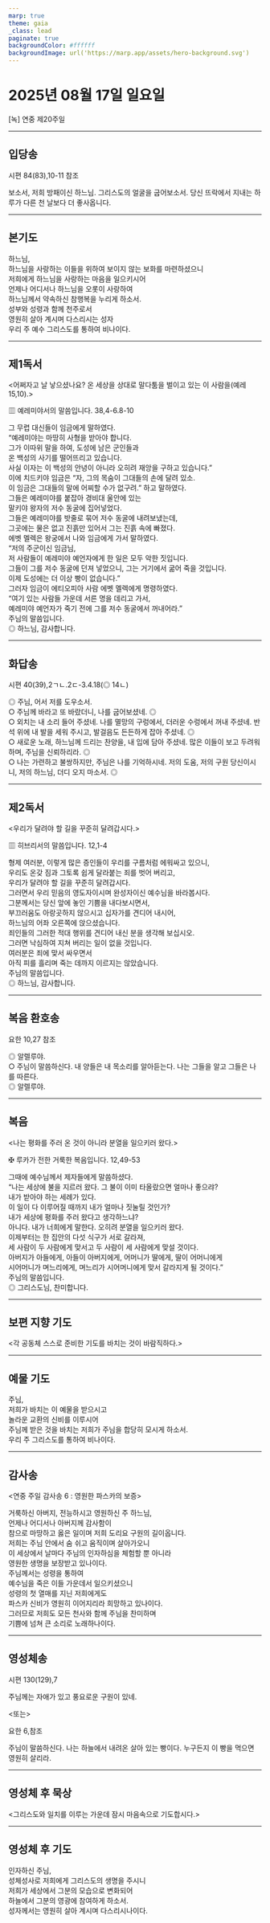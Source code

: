 ```yaml
---
marp: true
theme: gaia
_class: lead
paginate: true
backgroundColor: #ffffff
backgroundImage: url('https://marp.app/assets/hero-background.svg')
---
```


# 2025년 08월 17일 일요일

[녹] 연중 제20주일  




---

## 입당송

시편 84(83),10-11 참조

보소서, 저희 방패이신 하느님. 그리스도의 얼굴을 굽어보소서. 당신 뜨락에서 지내는 하루가 다른 천 날보다 더 좋사옵니다.  
  


---

## 본기도

하느님,  
하느님을 사랑하는 이들을 위하여 보이지 않는 보화를 마련하셨으니  
저희에게 하느님을 사랑하는 마음을 일으키시어  
언제나 어디서나 하느님을 오롯이 사랑하여  
하느님께서 약속하신 참행복을 누리게 하소서.  
성부와 성령과 함께 천주로서  
영원히 살아 계시며 다스리시는 성자  
우리 주 예수 그리스도를 통하여 비나이다.  
  


---

## 제1독서

<어쩌자고 날 낳으셨나요? 온 세상을 상대로 말다툼을 벌이고 있는 이 사람을(예레 15,10).>

▥ 예레미야서의 말씀입니다. 38,4-6.8-10

그 무렵 대신들이 임금에게 말하였다.  
“예레미야는 마땅히 사형을 받아야 합니다.  
그가 이따위 말을 하여, 도성에 남은 군인들과  
온 백성의 사기를 떨어뜨리고 있습니다.  
사실 이자는 이 백성의 안녕이 아니라 오히려 재앙을 구하고 있습니다.”  
이에 치드키야 임금은 “자, 그의 목숨이 그대들의 손에 달려 있소.  
이 임금은 그대들의 말에 어찌할 수가 없구려.” 하고 말하였다.  
그들은 예레미야를 붙잡아 경비대 울안에 있는  
말키야 왕자의 저수 동굴에 집어넣었다.  
그들은 예레미야를 밧줄로 묶어 저수 동굴에 내려보냈는데,  
그곳에는 물은 없고 진흙만 있어서 그는 진흙 속에 빠졌다.  
에벳 멜렉은 왕궁에서 나와 임금에게 가서 말하였다.  
“저의 주군이신 임금님,  
저 사람들이 예레미야 예언자에게 한 일은 모두 악한 짓입니다.  
그들이 그를 저수 동굴에 던져 넣었으니, 그는 거기에서 굶어 죽을 것입니다.  
이제 도성에는 더 이상 빵이 없습니다.”  
그러자 임금이 에티오피아 사람 에벳 멜렉에게 명령하였다.  
“여기 있는 사람들 가운데 서른 명을 데리고 가서,  
예레미야 예언자가 죽기 전에 그를 저수 동굴에서 꺼내어라.”  
주님의 말씀입니다.  
◎ 하느님, 감사합니다.  
  


---

## 화답송

시편 40(39),2ㄱㄴ.2ㄷ-3.4.18(◎ 14ㄴ)

◎ 주님, 어서 저를 도우소서.  
○ 주님께 바라고 또 바랐더니, 나를 굽어보셨네. ◎  
○ 외치는 내 소리 들어 주셨네. 나를 멸망의 구렁에서, 더러운 수렁에서 꺼내 주셨네. 반석 위에 내 발을 세워 주시고, 발걸음도 든든하게 잡아 주셨네. ◎  
○ 새로운 노래, 하느님께 드리는 찬양을, 내 입에 담아 주셨네. 많은 이들이 보고 두려워하며, 주님을 신뢰하리라. ◎  
○ 나는 가련하고 불쌍하지만, 주님은 나를 기억하시네. 저의 도움, 저의 구원 당신이시니, 저의 하느님, 더디 오지 마소서. ◎  
  


---

## 제2독서

<우리가 달려야 할 길을 꾸준히 달려갑시다.>

▥ 히브리서의 말씀입니다. 12,1-4

형제 여러분, 이렇게 많은 증인들이 우리를 구름처럼 에워싸고 있으니,  
우리도 온갖 짐과 그토록 쉽게 달라붙는 죄를 벗어 버리고,  
우리가 달려야 할 길을 꾸준히 달려갑시다.  
그러면서 우리 믿음의 영도자이시며 완성자이신 예수님을 바라봅시다.  
그분께서는 당신 앞에 놓인 기쁨을 내다보시면서,  
부끄러움도 아랑곳하지 않으시고 십자가를 견디어 내시어,  
하느님의 어좌 오른쪽에 앉으셨습니다.  
죄인들의 그러한 적대 행위를 견디어 내신 분을 생각해 보십시오.  
그러면 낙심하여 지쳐 버리는 일이 없을 것입니다.  
여러분은 죄에 맞서 싸우면서  
아직 피를 흘리며 죽는 데까지 이르지는 않았습니다.  
주님의 말씀입니다.  
◎ 하느님, 감사합니다.  
  


---

## 복음 환호송

요한 10,27 참조

◎ 알렐루야.  
○ 주님이 말씀하신다. 내 양들은 내 목소리를 알아듣는다. 나는 그들을 알고 그들은 나를 따른다.  
◎ 알렐루야.  
  


---

## 복음

<나는 평화를 주러 온 것이 아니라 분열을 일으키러 왔다.>

✠ 루카가 전한 거룩한 복음입니다. 12,49-53

그때에 예수님께서 제자들에게 말씀하셨다.  
“나는 세상에 불을 지르러 왔다. 그 불이 이미 타올랐으면 얼마나 좋으랴?  
내가 받아야 하는 세례가 있다.  
이 일이 다 이루어질 때까지 내가 얼마나 짓눌릴 것인가?  
내가 세상에 평화를 주러 왔다고 생각하느냐?  
아니다. 내가 너희에게 말한다. 오히려 분열을 일으키러 왔다.  
이제부터는 한 집안의 다섯 식구가 서로 갈라져,  
세 사람이 두 사람에게 맞서고 두 사람이 세 사람에게 맞설 것이다.  
아버지가 아들에게, 아들이 아버지에게, 어머니가 딸에게, 딸이 어머니에게  
시어머니가 며느리에게, 며느리가 시어머니에게 맞서 갈라지게 될 것이다.”  
주님의 말씀입니다.  
◎ 그리스도님, 찬미합니다.  
  


---

## 보편 지향 기도

<각 공동체 스스로 준비한 기도를 바치는 것이 바람직하다.>

  


---

## 예물 기도

주님,  
저희가 바치는 이 예물을 받으시고  
놀라운 교환의 신비를 이루시어  
주님께 받은 것을 바치는 저희가 주님을 합당히 모시게 하소서.  
우리 주 그리스도를 통하여 비나이다.  
  


---

## 감사송

<연중 주일 감사송 6 : 영원한 파스카의 보증>

거룩하신 아버지, 전능하시고 영원하신 주 하느님,  
언제나 어디서나 아버지께 감사함이  
참으로 마땅하고 옳은 일이며 저희 도리요 구원의 길이옵니다.  
저희는 주님 안에서 숨 쉬고 움직이며 살아가오니  
이 세상에서 날마다 주님의 인자하심을 체험할 뿐 아니라  
영원한 생명을 보장받고 있나이다.  
주님께서는 성령을 통하여  
예수님을 죽은 이들 가운데서 일으키셨으니  
성령의 첫 열매를 지닌 저희에게도  
파스카 신비가 영원히 이어지리라 희망하고 있나이다.  
그러므로 저희도 모든 천사와 함께 주님을 찬미하며  
기쁨에 넘쳐 큰 소리로 노래하나이다.  
  


---

## 영성체송

시편 130(129),7

주님께는 자애가 있고 풍요로운 구원이 있네.  
  
<또는>  
  
요한 6,참조  
  
주님이 말씀하신다. 나는 하늘에서 내려온 살아 있는 빵이다. 누구든지 이 빵을 먹으면 영원히 살리라.  


---

## 영성체 후 묵상

<그리스도와 일치를 이루는 가운데 잠시 마음속으로 기도합시다.>  


---

## 영성체 후 기도

인자하신 주님,  
성체성사로 저희에게 그리스도의 생명을 주시니  
저희가 세상에서 그분의 모습으로 변화되어  
하늘에서 그분의 영광에 참여하게 하소서.  
성자께서는 영원히 살아 계시며 다스리시나이다.